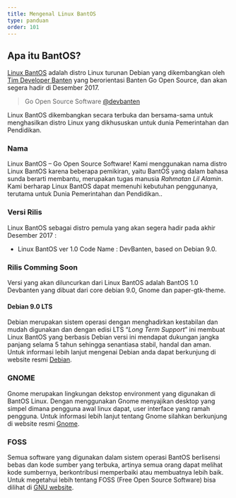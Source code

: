 ```yaml
---
title: Mengenal Linux BantOS
type: panduan
order: 101
---
```


## Apa itu BantOS?

[Linux BantOS](http://linux.dev.bantenprov.go.id/) adalah distro Linux turunan Debian yang dikembangkan oleh [Tim Developer Banten](http://dev.bantenprov.go.id/) yang berorientasi Banten Go Open Source, dan akan segera hadir di Desember 2017.

> Go Open Source Software [@devbanten](https://www.twitter.com/devbanten/)

Linux BantOS dikembangkan secara terbuka dan bersama-sama untuk menghasilkan distro Linux yang dikhususkan untuk dunia Pemerintahan dan Pendidikan.

### Nama

Linux BantOS – Go Open Source Software! Kami menggunakan nama distro Linux BantOS karena beberapa pemikiran, yaitu BantOS yang dalam bahasa sunda  berarti membantu, merupakan tugas manusia _Rahmatan Lil Alamin_. Kami berharap Linux BantOS dapat memenuhi kebutuhan penggunanya, terutama untuk Dunia Pemerintahan dan Pendidikan..

### Versi Rilis

Linux BantOS sebagai distro pemula yang akan segera hadir pada akhir Desember 2017 :

* Linux BantOS ver 1.0 Code Name : DevBanten, based on Debian 9.0.

### Rilis Comming Soon

Versi yang akan diluncurkan dari Linux BantOS adalah BantOS 1.0 Devbanten yang dibuat dari core debian 9.0, Gnome dan paper-gtk-theme.

#### Debian 9.0 LTS

Debian merupakan sistem operasi dengan menghadirkan kestabilan dan mudah digunakan dan dengan edisi LTS “_Long Term Support_” ini membuat Linux BantOS yang berbasis Debian versi ini mendapat dukungan jangka panjang selama 5 tahun sehingga senantiasa stabil, handal dan aman. Untuk informasi lebih lanjut mengenai Debian anda dapat berkunjung di website resmi [Debian](http://debian.org/).

### GNOME

Gnome merupakan lingkungan dekstop environment yang digunakan di BantOS Linux. Dengan menggunakan Gnome menyajikan desktop yang simpel dimana pengguna awal linux dapat, user interface yang ramah pengguna. Untuk informasi lebih lanjut tentang Gnome silahkan berkunjung di website resmi [Gnome](http://gnome.org/).

### FOSS

Semua software yang digunakan dalam sistem operasi BantOS berlisensi bebas dan kode sumber yang terbuka, artinya semua orang dapat melihat kode sumbernya, berkontribusi memperbaiki atau membuatnya lebih baik. Untuk megetahui lebih tentang FOSS (Free Open Source Software) bisa dilihat di [GNU website](http://gnu.org/).
